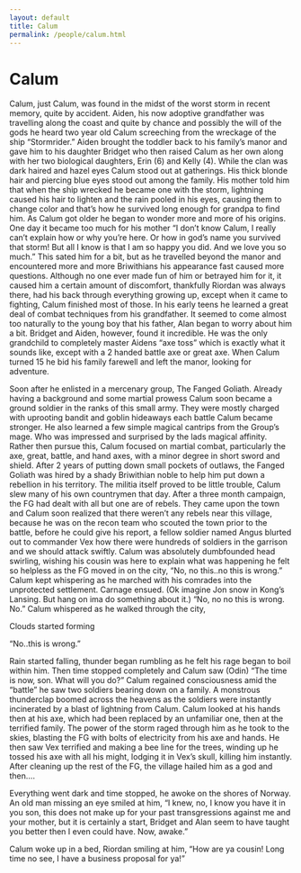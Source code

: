 ```yaml
---	
layout: default	
title: Calum	
permalink: /people/calum.html
---
```


# Calum

Calum, just Calum, was found in the midst of the worst storm in recent memory, quite by accident. Aiden, his now adoptive grandfather was travelling along the coast and quite by chance and possibly the will of the gods he heard two year old Calum screeching from the wreckage of the ship “Stormrider.” 
Aiden brought the toddler back to his family’s manor and gave him to his daughter Bridget who then raised Calum as her own along with her two biological daughters, Erin (6) and Kelly (4). 
While the clan was dark haired and hazel eyes Calum stood out at gatherings. His thick blonde hair and piercing blue eyes stood out among the family. His mother told him that when the ship wrecked he became one with the storm, lightning caused his hair to lighten and the rain pooled in his eyes, causing them to change color and that’s how he survived long enough for grandpa to find him. 
As Calum got older he began to wonder more and more of his origins. One day it became too much for his mother “I don’t know Calum, I really can’t explain how or why you’re here. Or how in god’s name you survived that storm! But all I know is that I am so happy you did. And we love you so much.” 
This sated him for a bit, but as he travelled beyond the manor and encountered more and more Briwithians his appearance fast caused more questions. Although no one ever made fun of him or betrayed him for it, it caused him a certain amount of discomfort, thankfully Riordan was always there, had his back through everything growing up, except when it came to fighting, Calum finished most of those. 
In his early teens he learned a great deal of combat techniques from his grandfather. It seemed to come almost too naturally to the young boy that his father, Alan began to worry about him a bit. 
Bridget and Aiden, however, found it incredible. He was the only grandchild to completely master Aidens “axe toss” which is exactly what it sounds like, except with a 2 handed battle axe or great axe. 
When Calum turned 15 he bid his family farewell and left the manor, looking for adventure. 

Soon after he enlisted in a mercenary group, The Fanged Goliath. Already having a background and some martial prowess Calum soon became a ground soldier in the ranks of this small army. They were mostly charged with uprooting bandit and goblin hideaways each battle Calum became stronger. He also learned a few simple magical cantrips from the Group’s mage. Who was impressed and surprised by the lads magical affinity. Rather then pursue this, Calum focused on martial combat, particularly the axe, great, battle, and hand axes, with a minor degree in short sword and shield. 
After 2 years of putting down small pockets of outlaws, the Fanged Goliath was hired by a shady Briwithian noble to help him put down a rebellion in his territory. 
The militia itself proved to be little trouble, Calum slew many of his own countrymen that day. After a three month campaign, the FG had dealt with all but one are of rebels. They came upon the town and Calum soon realized that there weren’t any rebels near this village, because he was on the recon team who scouted the town prior to the battle, before he could give his report, a fellow soldier named Angus blurted out to commander Vex how there were hundreds of soldiers in the garrison and we should attack swiftly. Calum was absolutely dumbfounded head swirling, wishing his cousin was here to explain what was happening he felt so helpless as the FG moved in on the city, “No, no this..no this is wrong.” Calum kept whispering as he marched with his comrades into the unprotected settlement. 
Carnage ensued.
 (Ok imagine Jon snow in Kong’s Lansing. But hang on ima do something about it.) 
“No, no no this is wrong. No.” Calum whispered as he walked through the city, 

Clouds started forming 

“No..this is wrong.”

Rain started falling, thunder began rumbling as he felt his rage began to boil within him. 
Then time stopped completely and Calum saw (Odin) “The time is now, son. What will you do?” 
Calum regained consciousness amid the “battle” he saw two soldiers bearing down on a family. A monstrous thunderclap boomed across the heavens as the soldiers were instantly incinerated by a blast of lightning from Calum. 
Calum looked at his hands then at his axe, which had been replaced by an unfamiliar one, then at the terrified family. 
The power of the storm raged through him as he took to the skies, blasting the FG with bolts of electricity from his axe and hands. 
He then saw Vex terrified and making a bee line for the trees, winding up he tossed his axe with all his might, lodging it in Vex’s skull, killing him instantly. After cleaning up the rest of the FG, the village hailed him as a god and then….


Everything went dark and time stopped, he awoke on the shores of Norway. An old man missing an eye smiled at him, “I knew, no, I know you have it in you son, this does not make up for your past transgressions against me and your mother, but it is certainly a start, Bridget and Alan seem to have taught you better then I even could have. Now, awake.” 

Calum woke up in a bed, Riordan smiling at him, “How are ya cousin! Long time no see, I have a business proposal for ya!” 

